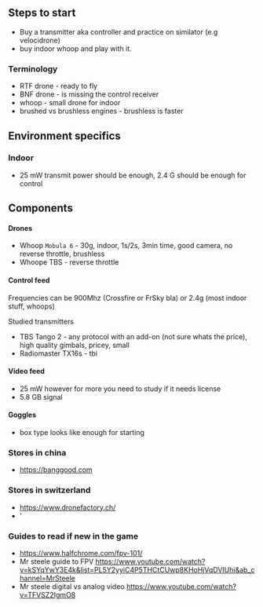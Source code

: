 ## Steps to start
 * Buy a transmitter aka controller and practice on similator (e.g velocidrone)
 * buy indoor whoop and play with it. 


### Terminology
 * RTF drone - ready to fly
 * BNF drone - is missing the control receiver
 * whoop - small drone for indoor
 * brushed vs brushless engines - brushless is faster

## Environment specifics
### Indoor
 * 25 mW transmit power should be enough, 2.4 G should be enough for control

## Components

#### Drones
  * Whoop `Mobula 6` - 30g, indoor, 1s/2s, 3min time, good camera, no reverse throttle, brushless
  * Whoope TBS - reverse throttle

#### Control feed

Frequencies can be 900Mhz (Crossfire or FrSky bla) or 2.4g (most indoor stuff, whoops)

Studied transmitters
 * TBS Tango 2 - any protocol with an add-on (not sure whats the price), high quality gimbals, pricey, small
 * Radiomaster TX16s - tbi

#### Video feed

 * 25 mW however for more you need to study if it needs license
 * 5.8 GB signal

#### Goggles
 * box type looks like enough for starting

### Stores in china
 * https://banggood.com

### Stores in switzerland
 * https://www.dronefactory.ch/
 * '


### Guides to read if new in the game

 * https://www.halfchrome.com/fpv-101/
 * Mr steele guide to FPV https://www.youtube.com/watch?v=kSYqYwY3E4k&list=PL5Y2yyiC4P5THCtCUwp8KHoHjVqDVIUhi&ab_channel=MrSteele
 * Mr steele digital vs analog video https://www.youtube.com/watch?v=TFVSZ2IgmO8
